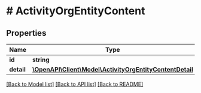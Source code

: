 # # ActivityOrgEntityContent

## Properties

Name | Type | Description | Notes
------------ | ------------- | ------------- | -------------
**id** | **string** |  |
**detail** | [**\OpenAPI\Client\Model\ActivityOrgEntityContentDetail**](ActivityOrgEntityContentDetail.md) |  |

[[Back to Model list]](../../README.md#models) [[Back to API list]](../../README.md#endpoints) [[Back to README]](../../README.md)
